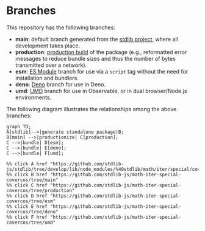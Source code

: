 <!--

@license Apache-2.0

Copyright (c) 2022 The Stdlib Authors.

Licensed under the Apache License, Version 2.0 (the "License");
you may not use this file except in compliance with the License.
You may obtain a copy of the License at

    http://www.apache.org/licenses/LICENSE-2.0

Unless required by applicable law or agreed to in writing, software
distributed under the License is distributed on an "AS IS" BASIS,
WITHOUT WARRANTIES OR CONDITIONS OF ANY KIND, either express or implied.
See the License for the specific language governing permissions and
limitations under the License.

-->

# Branches

This repository has the following branches:

-   **main**: default branch generated from the [stdlib project][stdlib-url], where all development takes place.
-   **production**: [production build][production-url] of the package (e.g., reformatted error messages to reduce bundle sizes and thus the number of bytes transmitted over a network).
-   **esm**: [ES Module][esm-url] branch for use via a `script` tag without the need for installation and bundlers.
-   **deno**: [Deno][deno-url] branch for use in Deno.
-   **umd**: [UMD][umd-url] branch for use in Observable, or in dual browser/Node.js environments.

The following diagram illustrates the relationships among the above branches:

```mermaid
graph TD;
A[stdlib]-->|generate standalone package|B;
B[main] -->|productionize| C[production];
C -->|bundle| D[esm];
C -->|bundle| E[deno];
C -->|bundle| F[umd];

%% click A href "https://github.com/stdlib-js/stdlib/tree/develop/lib/node_modules/%40stdlib/math/iter/special/covercos"
%% click B href "https://github.com/stdlib-js/math-iter-special-covercos/tree/main"
%% click C href "https://github.com/stdlib-js/math-iter-special-covercos/tree/production"
%% click D href "https://github.com/stdlib-js/math-iter-special-covercos/tree/esm"
%% click E href "https://github.com/stdlib-js/math-iter-special-covercos/tree/deno"
%% click F href "https://github.com/stdlib-js/math-iter-special-covercos/tree/umd"
```

[stdlib-url]: https://github.com/stdlib-js/stdlib/tree/develop/lib/node_modules/%40stdlib/math/iter/special/covercos
[production-url]: https://github.com/stdlib-js/math-iter-special-covercos/tree/production
[deno-url]: https://github.com/stdlib-js/math-iter-special-covercos/tree/deno
[umd-url]: https://github.com/stdlib-js/math-iter-special-covercos/tree/umd
[esm-url]: https://github.com/stdlib-js/math-iter-special-covercos/tree/esm